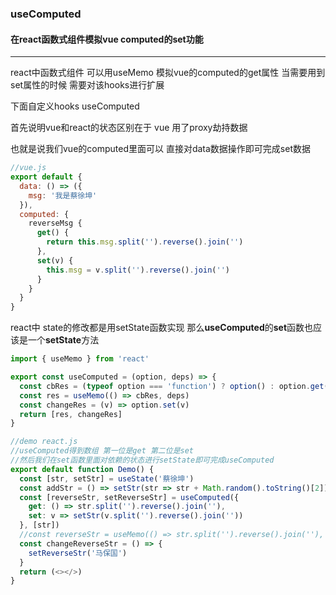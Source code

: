 ### useComputed ###
#### 在react函数式组件模拟vue computed的set功能 ####
******

react中函数式组件 可以用useMemo 模拟vue的computed的get属性 当需要用到set属性的时候 需要对该hooks进行扩展

下面自定义hooks useComputed

首先说明vue和react的状态区别在于 vue 用了proxy劫持数据 

也就是说我们vue的computed里面可以 直接对data数据操作即可完成set数据

```javascript
//vue.js
export default {
  data: () => ({
    msg: '我是蔡徐坤'
  }),
  computed: {
    reverseMsg {
      get() {
        return this.msg.split('').reverse().join('')
      },
      set(v) {
        this.msg = v.split('').reverse().join('')
      }
    }
  }
}
```



react中 state的修改都是用setState函数实现 那么**useComputed**的**set**函数也应该是一个**setState**方法

```javascript
import { useMemo } from 'react'

export const useComputed = (option, deps) => {
  const cbRes = (typeof option === 'function') ? option() : option.get() //兼容对象式和函数式
  const res = useMemo(() => cbRes, deps)
  const changeRes = (v) => option.set(v)
  return [res, changeRes]
}
```

````javascript
//demo react.js
//useComputed得到数组 第一位是get 第二位是set
//然后我们在set函数里面对依赖的状态进行setState即可完成useComputed
export default function Demo() {
  const [str, setStr] = useState('蔡徐坤')
  const addStr = () => setStr(str => str + Math.random().toString()[2])
  const [reverseStr, setReverseStr] = useComputed({
    get: () => str.split('').reverse().join(''),
    set: v => setStr(v.split('').reverse().join(''))
  }, [str])
  //const reverseStr = useMemo(() => str.split('').reverse().join(''), [str])
  const changeReverseStr = () => {
  	setReverseStr('马保国')
  }
  return (<></>)
}
